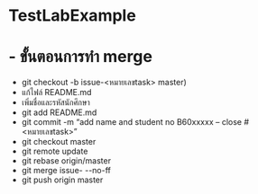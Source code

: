 # TestLabExample
# - ขั้นตอนการทำ merge
* git checkout -b issue-<หมายเลขtask> master)
* แก้ไฟล์ README.md
* เพิ่มชื่อและรหัสนักศึกษา
* git add README.md
* git commit -m “add name and student no B60xxxxx – close #<หมายเลขtask>”
* git checkout master
* git remote update
* git rebase origin/master
* git merge issue-<task> --no-ff
* git push origin master